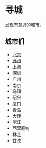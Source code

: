 # 寻城
发现有意思的城市。

## 城市们
* [北京](beijing)
* [苏州](suzhou)
* 上海
* 深圳
* 广州
* 南京
* 乌镇
* 绍兴
* 厦门
* 青岛
* 大理
* 丽江
* 西双版纳
* 林芝
* 甘孜
